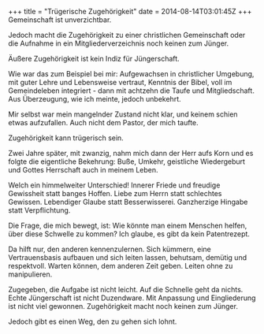 +++
title = "Trügerische Zugehörigkeit"
date = 2014-08-14T03:01:45Z
+++
Gemeinschaft ist unverzichtbar.

Jedoch macht die Zugehörigkeit zu einer christlichen Gemeinschaft oder die Aufnahme in ein Mitgliederverzeichnis noch keinen zum Jünger.

Äußere Zugehörigkeit ist kein Indiz für Jüngerschaft.

Wie war das zum Beispiel bei mir: Aufgewachsen in christlicher Umgebung, mit guter Lehre und Lebensweise vertraut, Kenntnis der Bibel, voll im Gemeindeleben integriert - dann mit achtzehn die Taufe und Mitgliedschaft. Aus Überzeugung, wie ich meinte, jedoch unbekehrt.

Mir selbst war mein mangelnder Zustand nicht klar, und keinem schien etwas aufzufallen. Auch nicht dem Pastor, der mich taufte.

Zugehörigkeit kann trügerisch sein.

Zwei Jahre später, mit zwanzig, nahm mich dann der Herr aufs Korn und es folgte die eigentliche Bekehrung: Buße, Umkehr, geistliche Wiedergeburt und Gottes Herrschaft auch in meinem Leben.

Welch ein himmelweiter Unterschied! Innerer Friede und freudige Gewissheit statt banges Hoffen. Liebe zum Herrn statt schlechtes Gewissen. Lebendiger Glaube statt Besserwisserei. Ganzherzige Hingabe statt Verpflichtung.

Die Frage, die mich bewegt, ist: Wie könnte man einem Menschen helfen, über diese Schwelle zu kommen? Ich glaube, es gibt da kein Patentrezept.

Da hilft nur, den anderen kennenzulernen. Sich kümmern, eine Vertrauensbasis aufbauen und sich leiten lassen, behutsam, demütig und respektvoll. Warten können, dem anderen Zeit geben. Leiten ohne zu manipulieren.

Zugegeben, die Aufgabe ist nicht leicht. Auf die Schnelle geht da nichts. Echte Jüngerschaft ist nicht Duzendware. Mit Anpassung und Eingliederung ist nicht viel gewonnen. Zugehörigkeit macht noch keinen zum Jünger.

Jedoch gibt es einen Weg, den zu gehen sich lohnt.
